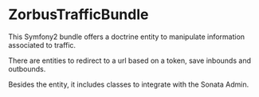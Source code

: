 ZorbusTrafficBundle
===================

This Symfony2 bundle offers a doctrine entity to manipulate information associated to traffic.

There are entities to redirect to a url based on a token, save inbounds and outbounds.

Besides the entity, it includes classes to integrate with the Sonata Admin.